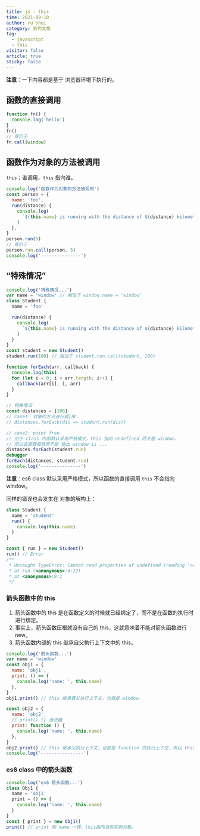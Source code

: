 ```yaml
---
title: js - this
time: 2021-09-10
author: ru shui
category: 系列文章
tag:
  - javascript
  - this
visitor: false
article: true
sticky: false
---
```


**注意**：一下内容都是基于 浏览器环境下执行的。

## 函数的直接调用

```javascript
function fn() {
  console.log('hello')
}
fn()
// 等价于
fn.call(window)
```

## 函数作为对象的方法被调用

`this`；谁调用，`this` 指向谁。

```javascript
console.log('函数作为对象的方法被调用')
const person = {
  name: 'foo',
  run(distance) {
    console.log(
      `${this.name} is running with the distance of ${distance} kilometers`,
    )
  },
}
person.run(5)
// 等价于
person.run.call(person, 5)
console.log('---------------')
```

## “特殊情况”

```javascript
console.log('特殊情况...')
var name = 'window' // 相当于 window.name = 'window'
class Student {
  name = 'foo'

  run(distance) {
    console.log(
      `${this.name} is running with the distance of ${distance} kilometers.`,
    )
  }
}
const student = new Student()
student.run(100) // 相当于 student.run.call(student, 100)

function forEach(arr, callback) {
  console.log(this)
  for (let i = 0; i < arr.length; i++) {
    callback(arr[i], i, arr)
  }
}

// 特殊情况
const distances = [100]
// case1: 对象的方法进行调j用
// distances.forEach(dis => student.run(dis))

// case2: point free
// 由于 class 内部默认采用严格模式，this 指向 undefined 而不是 window，
// 所以会直接报错而不是 输出 window is ...
distances.forEach(student.run)
debugger
forEach(distances, student.run)
console.log('---------------')
```

**注意**：es6 class 默认采用严格模式，所以函数的直接调用 `this` 不会指向 window。

同样的错误也会发生在 对象的解构上：

```javascript
class Student {
  name = 'student'
  run() {
    console.log(this.name)
  }
}

const { run } = new Student()
run() // Error
/**
 * Uncaught TypeError: Cannot read properties of undefined (reading 'name')
 * at run (<anonymous>:4:22)
 * at <anonymous>:9:1
 */
```

### 箭头函数中的 this

1. 箭头函数中的 this 是在函数定义的时候就已经绑定了，而不是在函数的执行时进行绑定。
2. 事实上，箭头函数压根就没有自己的 this，这就意味着不能对箭头函数进行 new。
3. 箭头函数内部的 this 继承自父执行上下文中的 this。

```javascript
console.log('箭头函数...')
var name = 'window'
const obj1 = {
  name: 'obj1',
  print: () => {
    console.log('name: ', this.name)
  },
}
obj1.print() // this 继承着父执行上下文，也就是 window。

const obj2 = {
  name: 'obj2',
  // print() {} 语法糖
  print: function () {
    console.log('name: ', this.name)
  },
}
obj2.print() // this 继承父执行上下文，也就是 function 的执行上下文，所以 this 指向 obj2
console.log('----------------')
```

### es6 class 中的箭头函数

```javascript
console.log('es6 箭头函数...')
class Obj1 {
  name = 'obj1'
  print = () => {
    console.log('name: ', this.name)
  }
}
const { print } = new Obj1()
print() // print 和 name 一样，this指向当前实例对象。
```
